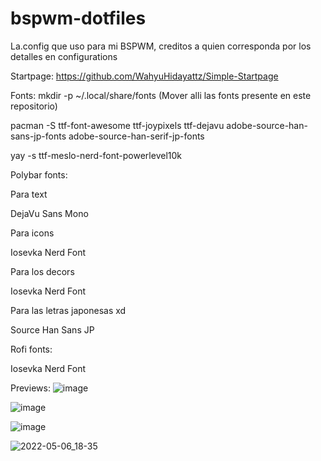 # bspwm-dotfiles
La.config que uso para mi BSPWM, creditos a quien corresponda por los detalles en configurations

Startpage: https://github.com/WahyuHidayattz/Simple-Startpage

Fonts:
mkdir -p ~/.local/share/fonts (Mover alli las fonts presente en este repositorio)

pacman -S ttf-font-awesome ttf-joypixels ttf-dejavu adobe-source-han-sans-jp-fonts adobe-source-han-serif-jp-fonts

yay -s ttf-meslo-nerd-font-powerlevel10k

Polybar fonts:

Para text

DejaVu Sans Mono

Para icons

Iosevka Nerd Font

Para los decors

Iosevka Nerd Font

Para las letras japonesas xd

Source Han Sans JP


Rofi fonts:

Iosevka Nerd Font


Previews:
![image](https://user-images.githubusercontent.com/55555800/164292553-960b94fa-19c5-405b-abe8-c019ef6091a2.png)

![image](https://user-images.githubusercontent.com/55555800/166620049-f17ab916-b097-490d-96f5-ffb6f7523f0b.png)

![image](https://user-images.githubusercontent.com/55555800/164292894-63e632da-2e06-4f38-a313-2e50ae2f0e2e.png)

![2022-05-06_18-35](https://user-images.githubusercontent.com/55555800/168184250-71b005a5-a6f6-48f2-9f0a-861a1ad578d1.png)


